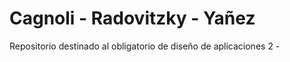 # Cagnoli - Radovitzky - Yañez

Repositorio destinado al obligatorio de diseño de aplicaciones 2 - 
